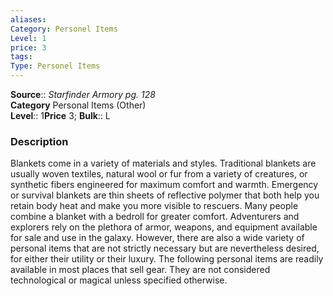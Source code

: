 ```yaml
---
aliases: 
Category: Personel Items
Level: 1
price: 3
tags: 
Type: Personel Items
---
```

**Source**:: _Starfinder Armory pg. 128_  
**Category** Personal Items (Other)  
**Level**:: 1**Price** 3; **Bulk**:: L

### Description

Blankets come in a variety of materials and styles. Traditional blankets are usually woven textiles, natural wool or fur from a variety of creatures, or synthetic fibers engineered for maximum comfort and warmth. Emergency or survival blankets are thin sheets of reflective polymer that both help you retain body heat and make you more visible to rescuers. Many people combine a blanket with a bedroll for greater comfort. Adventurers and explorers rely on the plethora of armor, weapons, and equipment available for sale and use in the galaxy. However, there are also a wide variety of personal items that are not strictly necessary but are nevertheless desired, for either their utility or their luxury. The following personal items are readily available in most places that sell gear. They are not considered technological or magical unless specified otherwise.
